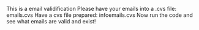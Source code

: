 This is a email validification 
Please have your emails into a .cvs file: emails.cvs 
Have a cvs file prepared: infoemails.cvs 
Now run the code and see what emails are valid and exist!
